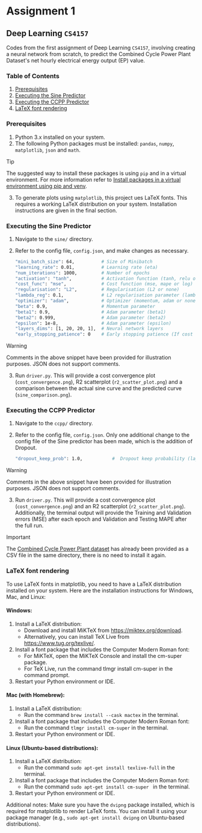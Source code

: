 # Assignment 1
## Deep Learning `CS4157`

Codes from the first assignment of Deep Learning `CS4157`, involving creating a neural network from scratch, to predict the Combined Cycle Power Plant Dataset's net hourly electrical energy output (EP) value.

### Table of Contents

1. [Prerequisites](#prerequisites)
2. [Executing the Sine Predictor](#executing-the-sine-predictor)
3. [Executing the CCPP Predictor](#executing-the-ccpp-predictor)
4. [LaTeX font rendering](#latex-font-rendering)

### Prerequisites
1. Python 3.x installed on your system.
2. The following Python packages must be installed: `pandas`, `numpy`, `matplotlib`, `json` and `math`. 

> [!TIP]
> The suggested way to install these packages is using `pip` and in a virtual environment. For more information refer to [Install packages in a virtual environment using pip and venv](https://packaging.python.org/en/latest/guides/installing-using-pip-and-virtual-environments/).

3. To generate plots using `matplotlib`, this project ues LaTeX fonts. This requires a working LaTeX distribution on your system. Installation instructions are given in the final section.   


### Executing the Sine Predictor
1. Navigate to the `sine/` directory.
2. Refer to the config file, `config.json`, and make changes as necessary.
    
    ```sh
    "mini_batch_size": 64,          # Size of Minibatch
    "learning_rate": 0.01,          # Learning rate (eta)
    "num_iterations": 1000,         # Number of epochs
    "activation": "tanh",           # Activation function (tanh, relu or sigmoid)
    "cost_func": "mse",             # Cost function (mse, mape or log)
    "regularisation": "L2",         # Regularisation (L2 or none)
    "lambda_reg": 0.1,              # L2 regularisation parameter (lambda)
    "optimizer": "adam",            # Optimizer (momentum, adam or none)
    "beta": 0.9,                    # Momentum parameter
    "beta1": 0.9,                   # Adam parameter (beta1)
    "beta2": 0.999,                 # Adam parameter (beta2)
    "epsilon": 1e-8,                # Adam parameter (epsilon)
    "layers_dims": [1, 20, 20, 1],  # Neural network layers
    "early_stopping_patience": 0    # Early stopping patience (If cost does not improve after the number of layers provided, training stops)
    ```

> [!WARNING]  
> Comments in the above snippet have been provided for illustration purposes. JSON does not support comments. 

3. Run `driver.py`. This will provide a cost convergence plot (`cost_convergence.png`), R2 scatterplot (`r2_scatter_plot.png`) and a comparison between the actual sine curve  and the predicted curve (`sine_comparison.png`).


### Executing the CCPP Predictor
1. Navigate to the `ccpp/` directory.
2. Refer to the config file, `config.json`. Only one additional change to the config file of the Sine predictor has been made, which is the addition of Dropout.
    
    ```sh
    "dropout_keep_prob": 1.0,           #  Dropout keep probability (layers to keep i.e. 0.9 implies 90% of layers are preserved from one epoch to another)
    ```
> [!WARNING]  
> Comments in the above snippet have been provided for illustration purposes. JSON does not support comments. 

3. Run `driver.py`. This will provide a cost convergence plot (`cost_convergence.png`) and an R2 scatterplot (`r2_scatter_plot.png`). Additionally, the terminal output will provide the Training and Validation errors (MSE) after each epoch and Validation and Testing MAPE after the full run.
> [!IMPORTANT]  
> The [Combined Cycle Power Plant dataset](https://archive.ics.uci.edu/dataset/294/combined+cycle+power+plant) has already been provided as a CSV file in the same directory, there is no need to install it again.


### LaTeX font rendering

To use LaTeX fonts in matplotlib, you need to have a LaTeX distribution installed on your system. Here are the installation instructions for Windows, Mac, and Linux:

#### Windows:

1. Install a LaTeX distribution: 
    - Download and install MiKTeX from https://miktex.org/download. 
    - Alternatively, you can install TeX Live from https://www.tug.org/texlive/.
2. Install a font package that includes the Computer Modern Roman font:
    - For MiKTeX, open the MiKTeX Console and install the cm-super package.
    - For TeX Live, run the command tlmgr install cm-super in the command prompt.
3. Restart your Python environment or IDE.

#### Mac (with Homebrew):

1.  Install a LaTeX distribution:
    - Run the command `brew install --cask mactex` in the terminal.
2. Install a font package that includes the Computer Modern Roman font:
    - Run the command `tlmgr install cm-super` in the terminal.
3. Restart your Python environment or IDE.

#### Linux (Ubuntu-based distributions):
1. Install a LaTeX distribution:
    - Run the command `sudo apt-get install texlive-full` in the terminal.
2. Install a font package that includes the Computer Modern Roman font:
    - Run the command `sudo apt-get install cm-super ` in the terminal.
3. Restart your Python environment or IDE.

Additional notes:
Make sure you have the `dvipng` package installed, which is required for matplotlib to render LaTeX fonts. You can install it using your package manager (e.g., `sudo apt-get install dvipng` on Ubuntu-based distributions).

